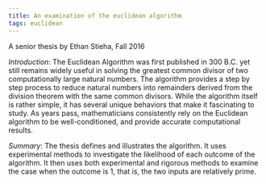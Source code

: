 ```yaml
---
title: An examination of the euclidean algorithm
tags: euclidean
---
```


A senior thesis by Ethan Stieha, Fall 2016<!--more-->

*Introduction*: The Euclidean Algorithm was first published in 300 B.C. yet still remains widely useful in solving the greatest common divisor of two computationally large natural numbers. The algorithm provides a step by step process to reduce natural numbers into remainders derived from the division theorem with the same common divisors. While the algorithm itself is rather simple, it has several unique behaviors that make it fascinating to study. As years pass, mathematicians consistently rely on the Euclidean algorithm to be well-conditioned, and provide accurate computational results.

*Summary*: The thesis defines and illustrates the algorithm. It uses experimental methods to investigate the likelihood of each outcome of the algorithm. It then uses both experimental and rigorous methods to examine the case when the outcome is 1, that is, the two inputs are relatively prime.
